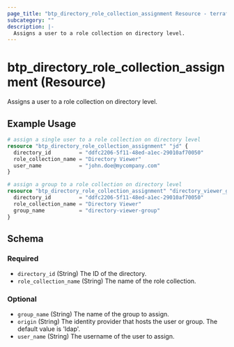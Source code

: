 ```yaml
---
page_title: "btp_directory_role_collection_assignment Resource - terraform-provider-btp"
subcategory: ""
description: |-
  Assigns a user to a role collection on directory level.
---
```


# btp_directory_role_collection_assignment (Resource)

Assigns a user to a role collection on directory level.

## Example Usage

```terraform
# assign a single user to a role collection on directory level
resource "btp_directory_role_collection_assignment" "jd" {
  directory_id         = "ddfc2206-5f11-48ed-a1ec-29010af70050"
  role_collection_name = "Directory Viewer"
  user_name            = "john.doe@mycompany.com"
}

# assign a group to a role collection on directory level
resource "btp_directory_role_collection_assignment" "directory_viewer_group" {
  directory_id         = "ddfc2206-5f11-48ed-a1ec-29010af70050"
  role_collection_name = "Directory Viewer"
  group_name           = "directory-viewer-group"
}
```

<!-- schema generated by tfplugindocs -->
## Schema

### Required

- `directory_id` (String) The ID of the directory.
- `role_collection_name` (String) The name of the role collection.

### Optional

- `group_name` (String) The name of the group to assign.
- `origin` (String) The identity provider that hosts the user or group. The default value is 'ldap'.
- `user_name` (String) The username of the user to assign.


